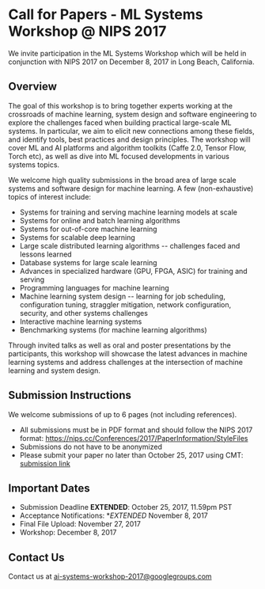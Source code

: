 # Call for Papers - ML Systems Workshop @ NIPS 2017
We invite participation in the ML Systems Workshop which will be held in conjunction with NIPS 2017 on December 8, 2017 in Long Beach, California.

## Overview

The goal of this workshop is to bring together experts working at the crossroads of machine learning, system design and software engineering to explore the challenges faced when building practical large-scale ML systems. In particular, we aim to elicit new connections among these fields, and identify tools, best practices and design principles. The workshop will cover ML and AI platforms and algorithm toolkits (Caffe 2.0, Tensor Flow, Torch etc), as well as dive into ML focused developments in various systems topics.
 
We welcome high quality submissions in the broad area of large scale systems and software design for machine learning.   A few (non-exhaustive) topics of interest include:
* Systems for training and serving machine learning models at scale
* Systems for online and batch learning algorithms
* Systems for out-of-core machine learning
* Systems for scalable deep learning
* Large scale distributed learning algorithms -- challenges faced and lessons learned
* Database systems for large scale learning
* Advances in specialized hardware (GPU, FPGA, ASIC) for training and serving
* Programming languages for machine learning
* Machine learning system design -- learning for job scheduling, configuration tuning, straggler mitigation, network configuration, security, and other systems challenges
* Interactive machine learning systems
* Benchmarking systems (for machine learning algorithms)
 
Through invited talks as well as oral and poster presentations by the participants, this workshop will showcase the latest advances in machine learning systems and address challenges at the intersection of machine learning and system design.
## Submission Instructions
We welcome submissions of up to 6 pages (not including references).
* All submissions must be in PDF format and should follow the NIPS 2017 format: https://nips.cc/Conferences/2017/PaperInformation/StyleFiles
* Submissions do not have to be anonymized
* Please submit your paper no later than October 25, 2017 using CMT: [submission link](https://urldefense.proofpoint.com/v2/url?u=https-3A__cmt3.research.microsoft.com_MLSYS2017&d=DwIGaQ&c=5VD0RTtNlTh3ycd41b3MUw&r=jkIV1ekX5UbLBHAbbnf20g&m=etgua9_RnubL9Pqqvt1clQTBkpIIR-Vt5dTgaC6j4ms&s=dC7lpB-28jMCa3cCHP7rUptXynWKKDDxCyp-cz5--Eg&e=)
## Important Dates
* Submission Deadline **EXTENDED**: October 25, 2017, 11.59pm PST
* Acceptance Notifications: **EXTENDED* November 8, 2017
* Final File Upload: November 27, 2017
* Workshop: December 8, 2017

## Contact Us
Contact us at ai-systems-workshop-2017@googlegroups.com 

